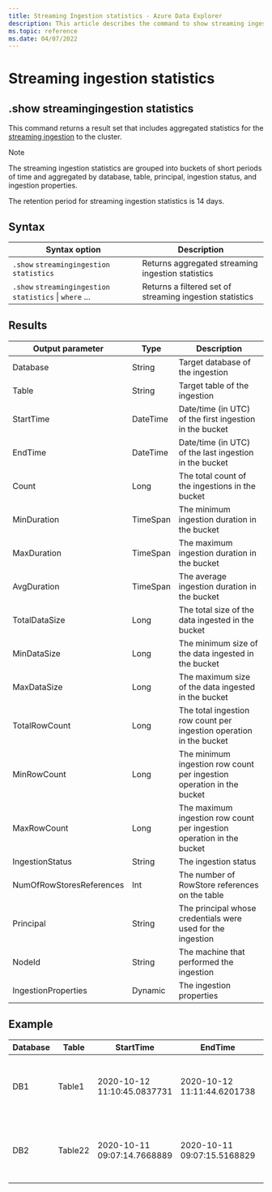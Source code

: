 ```yaml
---
title: Streaming Ingestion statistics - Azure Data Explorer
description: This article describes the command to show streaming ingestion statistics in Azure Data Explorer.
ms.topic: reference
ms.date: 04/07/2022
---
```


# Streaming ingestion statistics

## .show streamingingestion statistics

This command returns a result set that includes aggregated statistics for the [streaming ingestion](../../ingest-data-streaming.md#choose-the-appropriate-streaming-ingestion-type) to the cluster.

> [!NOTE]
> The streaming ingestion statistics are grouped into buckets of short periods of time and aggregated by database, table, principal, ingestion status, and ingestion properties.
>
> The retention period for streaming ingestion statistics is 14 days.

## Syntax

| Syntax option | Description |
|--|--|
| `.show` `streamingingestion` `statistics` | Returns aggregated streaming ingestion statistics |
| `.show` `streamingingestion` `statistics` \| `where` ... | Returns a filtered set of streaming ingestion statistics |

## Results

| Output parameter | Type | Description |
|--|--|--|
| Database | String | Target database of the ingestion |
| Table | String | Target table of the ingestion |
| StartTime | DateTime | Date/time (in UTC) of the first ingestion in the bucket |
| EndTime | DateTime | Date/time (in UTC) of the last ingestion in the bucket |
| Count | Long | The total count of the ingestions in the bucket |
| MinDuration | TimeSpan | The minimum ingestion duration in the bucket |
| MaxDuration | TimeSpan | The maximum ingestion duration in the bucket |
| AvgDuration | TimeSpan | The average ingestion duration in the bucket |
| TotalDataSize | Long | The total size of the data ingested in the bucket |
| MinDataSize | Long | The minimum size of the data ingested in the bucket |
| MaxDataSize | Long | The maximum size of the data ingested in the bucket |
| TotalRowCount | Long | The total ingestion row count per ingestion operation in the bucket |
| MinRowCount | Long | The minimum ingestion row count per ingestion operation in the bucket |
| MaxRowCount | Long | The maximum ingestion row count per ingestion operation in the bucket |
| IngestionStatus | String | The ingestion status |
| NumOfRowStoresReferences | Int | The number of RowStore references on the table |
| Principal | String | The principal whosе credentials were used for the ingestion |
| NodeId | String | The machine that performed the ingestion |
| IngestionProperties | Dynamic | The ingestion properties |

## Example

| Database | Table | StartTime | EndTime | Count | MinDuration | MaxDuration | AvgDuration | TotalDataSize | MinDataSize | MaxDataSize | TotalRowCount | MinRowCount | MaxRowCount | IngestionStatus | NumOfRowStoresReferences | Principal | NodeId | IngestionProperties |
|--|--|--|--|--|--|--|--|--|--|--|--|--|--|--|--|--|--|--|
| DB1 | Table1 | 2020-10-12 11:10:45.0837731 | 2020-10-12 11:11:44.6201738 | 27 | 00:00:00.0366988 | 00:00:00.5637870 | 00:00:00.3220000 | 62418 | 1864 | 3075 | 154 | 1 | 16 | Success | 4 | aadapp=xxxxxxxx-xxxxx-xxxx-xxxx-xxxxxxxxx | KEngine00000Q | { "Mapping": "Mapping_name", "Format": "Csv", "Compressed": true, "IngestionSource": "Storage" } |
| DB2 | Table22 | 2020-10-11 09:07:14.7668889 | 2020-10-11 09:07:15.5168829 | 2 | 00:00:39.9945820 | 00:00:40.0112379 | 00:00:40.0030000 | 0 | 0 | 0 | 4 | 2 | 2 | FailureInternalError | 4 | aadapp=xxxxxxxx-xxxxx-xxxx-xxxx-xxxxxxxxx | KEngine00000X | { "Mapping": null, "Format": "Csv", "Compressed": false, "IngestionSource": "Stream" } |
